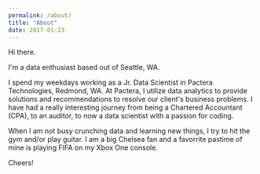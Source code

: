 ```yaml
---
permalink: /about/
title: "About"
date: 2017-01-23
---
```


Hi there.

I'm a data enthusiast based out of Seattle, WA.

I spend my weekdays working as a Jr. Data Scientist in Pactera Technologies, Redmond, WA. At Pactera, I utilize data analytics to provide solutions and recommendations to resolve our client's business problems. I have had a really interesting journey from being a Chartered Accountant (CPA), to an auditor, to now a data scientist with a passion for coding.

When I am not busy crunching data and learning new things, I try to hit the gym and/or play guitar. I am a big Chelsea fan and a favorrite pastime of mine is playing FIFA on my Xbox One console.

Cheers!

